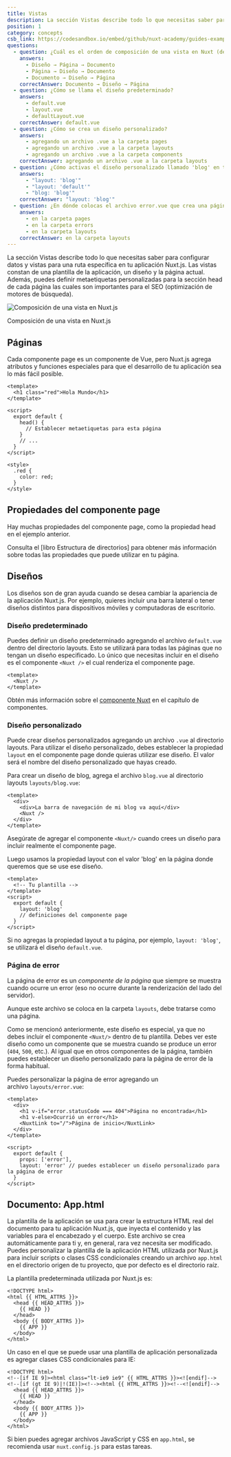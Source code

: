 ```yaml
---
title: Vistas
description: La sección Vistas describe todo lo que necesitas saber para configurar datos y vistas para una ruta específica en tu aplicación Nuxt.js. Las vistas constan de una plantilla de la aplicación, un diseño y la página actual.
position: 1
category: concepts
csb_link: https://codesandbox.io/embed/github/nuxt-academy/guides-examples/tree/master/02_concepts/01_views?fontsize=14&hidenavigation=1&theme=dark
questions:
  - question: ¿Cuál es el orden de composición de una vista en Nuxt (de arriba hacia abajo)?
    answers:
      - Diseño → Página → Documento
      - Página → Diseño → Documento
      - Documento → Diseño → Página
    correctAnswer: Documento → Diseño → Página
  - question: ¿Cómo se llama el diseño predeterminado?
    answers:
      - default.vue
      - layout.vue
      - defaultLayout.vue
    correctAnswer: default.vue
  - question: ¿Cómo se crea un diseño personalizado?
    answers:
      - agregando un archivo .vue a la carpeta pages
      - agregando un archivo .vue a la carpeta layouts
      - agregando un archivo .vue a la carpeta components
    correctAnswer: agregando un archivo .vue a la carpeta layouts
  - question: ¿Cómo activas el diseño personalizado llamado 'blog' en tu página?
    answers:
      - "layout: 'blog'"
      - "layout: 'default'"
      - "blog: 'blog'"
    correctAnswer: "layout: 'blog'"
  - question: ¿En dónde colocas el archivo error.vue que crea una página de error personalizada?
    answers:
      - en la carpeta pages
      - en la carpeta errors
      - en la carpeta layouts
    correctAnswer: en la carpeta layouts
---
```


La sección Vistas describe todo lo que necesitas saber para configurar datos y vistas para una ruta específica en tu aplicación Nuxt.js. Las vistas constan de una plantilla de la aplicación, un diseño y la página actual. Además, puedes definir metaetiquetas personalizadas para la sección head de cada página las cuales son importantes para el SEO (optimización de motores de búsqueda).

![Composición de una vista en Nuxt.js](/guides/views.png)

Composición de una vista en Nuxt.js

## Páginas

Cada componente page es un componente de Vue, pero Nuxt.js agrega atributos y funciones especiales para que el desarrollo de tu aplicación sea lo más fácil posible.

```html{}[pages/index.vue]
<template>
  <h1 class="red">Hola Mundo</h1>
</template>

<script>
  export default {
    head() {
      // Establecer metaetiquetas para esta página
    }
    // ...
  }
</script>

<style>
  .red {
    color: red;
  }
</style>
```

## Propiedades del componente page

Hay muchas propiedades del componente page, como la propiedad head en el ejemplo anterior.

<base-alert type="next">

Consulta el [libro Estructura de directorios] para obtener más información sobre todas las propiedades que puede utilizar en tu página.

</base-alert>

## Diseños

Los diseños son de gran ayuda cuando se desea cambiar la apariencia de la aplicación Nuxt.js. Por ejemplo, quieres incluir una barra lateral o tener diseños distintos para dispositivos móviles y computadoras de escritorio.

### Diseño predeterminado

Puedes definir un diseño predeterminado agregando el archivo `default.vue` dentro del directorio layouts. Esto se utilizará para todas las páginas que no tengan un diseño especificado. Lo único que necesitas incluir en el diseño es el componente `<Nuxt />` el cual renderiza el componente page.

```html{}[layouts/default.vue]
<template>
  <Nuxt />
</template>
```

<base-alert type="next">

Obtén más información sobre el [componente Nuxt](/guides/features/nuxt-components) en el capítulo de componentes.

</base-alert>

### Diseño personalizado

Puede crear diseños personalizados agregando un archivo `.vue` al directorio layouts. Para utilizar el diseño personalizado, debes establecer la propiedad `layout` en el componente page donde quieras utilizar ese diseño. El valor será el nombre del diseño personalizado que hayas creado.

Para crear un diseño de blog, agrega el archivo `blog.vue` al directorio layouts `layouts/blog.vue`:

```html{}[layouts/blog.vue]
<template>
  <div>
    <div>La barra de navegación de mi blog va aquí</div>
    <Nuxt />
  </div>
</template>
```

<base-alert>

Asegúrate de agregar el componente `<Nuxt/>` cuando crees un diseño para incluir realmente el componente page.

</base-alert>

Luego usamos la propiedad layout con el valor 'blog' en la página donde queremos que se use ese diseño.

```html{}[pages/posts.vue]
<template>
  <!-- Tu plantilla -->
</template>
<script>
  export default {
    layout: 'blog'
    // definiciones del componente page
  }
</script>
```

<base-alert type="info">

Si no agregas la propiedad layout a tu página, por ejemplo, `layout: 'blog'`, se utilizará el diseño `default.vue`.

</base-alert>

<app-modal>
  <code-sandbox :src="csb_link"></code-sandbox>
</app-modal>

### Página de error

La página de error es un _componente de la página_ que siempre se muestra cuando ocurre un error (eso no ocurre durante la renderización del lado del servidor).

<base-alert>

Aunque este archivo se coloca en la carpeta `layouts`, debe tratarse como una página.

</base-alert>

Como se mencionó anteriormente, este diseño es especial, ya que no debes incluir el componente `<Nuxt/>` dentro de tu plantilla. Debes ver este diseño como un componente que se muestra cuando se produce un error (`404`, `500`, etc.). Al igual que en otros componentes de la página, también puedes establecer un diseño personalizado para la página de error de la forma habitual.

Puedes personalizar la página de error agregando un archivo `layouts/error.vue`:

```html{}[layouts/error.vue]
<template>
  <div>
    <h1 v-if="error.statusCode === 404">Página no encontrada</h1>
    <h1 v-else>Ocurrió un error</h1>
    <NuxtLink to="/">Página de inicio</NuxtLink>
  </div>
</template>

<script>
  export default {
    props: ['error'],
    layout: 'error' // puedes establecer un diseño personalizado para la página de error
  }
</script>
```

## Documento: App.html

La plantilla de la aplicación se usa para crear la estructura HTML real del documento para tu aplicación Nuxt.js, que inyecta el contenido y las variables para el encabezado y el cuerpo. Este archivo se crea automáticamente para ti y, en general, rara vez necesita ser modificado. Puedes personalizar la plantilla de la aplicación HTML utilizada por Nuxt.js para incluir scripts o clases CSS condicionales creando un archivo `app.html` en el directorio origen de tu proyecto, que por defecto es el directorio raíz.

La plantilla predeterminada utilizada por Nuxt.js es:

```html{}[app.html]
<!DOCTYPE html>
<html {{ HTML_ATTRS }}>
  <head {{ HEAD_ATTRS }}>
    {{ HEAD }}
  </head>
  <body {{ BODY_ATTRS }}>
    {{ APP }}
  </body>
</html>
```

Un caso en el que se puede usar una plantilla de aplicación personalizada es agregar clases CSS condicionales para IE:

```html{}[app.html]
<!DOCTYPE html>
<!--[if IE 9]><html class="lt-ie9 ie9" {{ HTML_ATTRS }}><![endif]-->
<!--[if (gt IE 9)|!(IE)]><!--><html {{ HTML_ATTRS }}><!--<![endif]-->
  <head {{ HEAD_ATTRS }}>
    {{ HEAD }}
  </head>
  <body {{ BODY_ATTRS }}>
    {{ APP }}
  </body>
</html>
```

<base-alert type="info">

Si bien puedes agregar archivos JavaScript y CSS en `app.html`, se recomienda usar `nuxt.config.js` para estas tareas.

</base-alert>

<quiz :questions="questions"></quiz>
